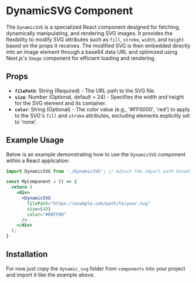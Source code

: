 # DynamicSVG Component

The `DynamicSVG` is a specialized React component designed for fetching, dynamically manipulating, and rendering SVG images. It provides the flexibility to modify SVG attributes such as `fill`, `stroke`, `width`, and `height` based on the props it receives. The modified SVG is then embedded directly into an image element through a base64 data URL and optimized using Next.js's `Image` component for efficient loading and rendering.

## Props

- **`filePath`**: String (Required) - The URL path to the SVG file.
- **`size`**: Number (Optional, default = 24) - Specifies the width and height for the SVG element and its container.
- **`color`**: String (Optional) - The color value (e.g., '#FF0000', 'red') to apply to the SVG's `fill` and `stroke` attributes, excluding elements explicitly set to 'none'.

## Example Usage

Below is an example demonstrating how to use the `DynamicSVG` component within a React application:

```jsx
import DynamicSVG from './DynamicSVG'; // Adjust the import path based on your file structure

const MyComponent = () => {
  return (
    <div>
      <DynamicSVG 
        filePath="https://example.com/path/to/your.svg" 
        size={48} 
        color="#00FF00" 
      />
    </div>
  );
}

```

## Installation
For now just copy the `dynamic_svg` folder from `components` into your project and import it like the example above.